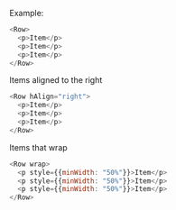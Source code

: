 Example:

```js
<Row>
  <p>Item</p>
  <p>Item</p>
  <p>Item</p>
</Row>
```
Items aligned to the right
```js
<Row hAlign="right">
  <p>Item</p>
  <p>Item</p>
  <p>Item</p>
</Row>
```

Items that wrap
```js
<Row wrap>
  <p style={{minWidth: "50%"}}>Item</p>
  <p style={{minWidth: "50%"}}>Item</p>
  <p style={{minWidth: "50%"}}>Item</p>
</Row>
```
